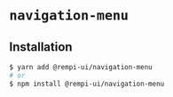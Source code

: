 # `navigation-menu`

## Installation

```sh
$ yarn add @rempi-ui/navigation-menu
# or
$ npm install @rempi-ui/navigation-menu
```
